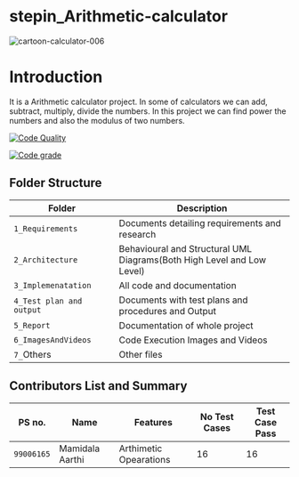 # stepin_Arithmetic-calculator
![cartoon-calculator-006](https://user-images.githubusercontent.com/89648059/132311816-d7e16d01-0017-4105-a873-8ab5d16326a4.png)
# Introduction
It is a Arithmetic calculator project. In  some of calculators we can add, subtract, multiply, divide the numbers. In this project we can find power the numbers and also the modulus of two numbers.

[![Code Quality](]https://www.code-inspector.com/project/28088/score/svg)](https://www.code-inspector.com)

[![Code grade](https://www.code-inspector.com/project/28088/status/svg)](https://www.code-inspector.com)

## Folder Structure
Folder                   | Description
-------------------------| -----------------------------------------
`1_Requirements`         | Documents detailing requirements and research
`2_Architecture     `         | Behavioural and Structural UML Diagrams(Both High Level and Low Level)
`3_Implemenatation `     | All code and documentation
`4_Test plan and output     `       | Documents with test plans and procedures and Output
`5_Report`               | Documentation of whole project
`6_ImagesAndVideos`      | Code Execution Images and Videos
`7_`Others      | Other files

## Contributors List and Summary
|PS no. |  Name   |    Features    |No Test Cases|Test Case Pass|
|-------|---------|----------------|-------------|--------------|
| `99006165` | Mamidala Aarthi | Arthimetic Opearations |  16  |  16 |
